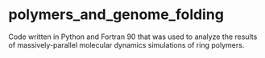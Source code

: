 # polymers_and_genome_folding
Code written in Python and Fortran 90 that was used to analyze the results of massively-parallel molecular dynamics simulations of ring polymers.
